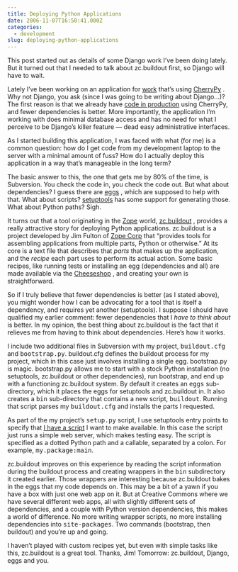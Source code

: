```yaml
---
title: Deploying Python Applications
date: 2006-11-07T16:50:41.000Z
categories:
  - development
slug: deploying-python-applications
---
```

This post started out as details of some Django work I’ve been doing lately. But it turned out that I needed to talk about zc.buildout first, so Django will have to wait.

Lately I’ve been working on an application for [work][1]  that’s using [CherryPy][2] . Why not Django, you ask (since I was going to be writing about Django…)? The first reason is that we already have [code in production][3]  using CherryPy, and fewer dependencies is better. More importantly, the application I’m working with does minimal database access and has no need for what I perceive to be Django’s killer feature — dead easy administrative interfaces.

As I started building this application, I was faced with what (for me) is a common question: how do I get code from my development laptop to the server with a minimal amount of fuss? How do I actually deploy this application in a way that’s manageable in the long term?

The basic answer to this, the one that gets me by 80% of the time, is Subversion. You check the code in, you check the code out. But what about dependencies? I guess there are [eggs][4] , which are supposed to help with that. What about scripts? [setuptools][5]  has some support for generating those. What about Python paths? Sigh.

It turns out that a tool originating in the [Zope][6]  world, [zc.buildout][7] , provides a really attractive story for deploying Python applications. zc.buildout is a project developed by Jim Fulton of [Zope Corp][8]  that “provides tools for assembling applications from multiple parts, Python or otherwise.” At its core is a text file that describes that _parts_ that makes up the application, and the _recipe_ each part uses to perform its actual action. Some basic recipes, like running tests or installing an egg (dependencies and all) are made available via the [Cheeseshop][9] , and creating your own is straightforward.

So if I truly believe that fewer dependencies is better (as I stated above), you might wonder how I can be advocating for a tool that is itself a dependency, and requires yet another (setuptools). I suppose I should have qualified my earlier comment: fewer dependencies that I _have to think about_ is better. In my opinion, the best thing about zc.buildout is the fact that it relieves me from having to think about dependencies. Here’s how it works.

I include two additional files in Subversion with my project, <tt class="docutils literal">buildout.cfg</tt> and <tt class="docutils literal">bootstrap.py</tt>. buildout.cfg defines the buildout process for my project, which in this case just involves installing a single egg. bootstrap.py is magic. bootstrap.py allows me to start with a stock Python installation (no setuptools, zc.buildout or other dependencies), run bootstrap, and end up with a functioning zc.buildout system. By default it creates an <tt class="docutils literal">eggs</tt> sub-directory, which it places the eggs for setuptools and zc.buildout in. It also creates a <tt class="docutils literal">bin</tt> sub-directory that contains a new script, <tt class="docutils literal">buildout</tt>. Running that script parses my <tt class="docutils literal">buildout.cfg</tt> and installs the parts I requested.

As part of the my project’s <tt class="docutils literal">setup.py</tt> script, I use setuptools entry points to specify that [I have a script][5]  I want to make available. In this case the script just runs a simple web server, which makes testing easy. The script is specified as a dotted Python path and a callable, separated by a colon. For example, <tt class="docutils literal">my.package:main</tt>.

zc.buildout improves on this experience by reading the script information during the buildout process and creating wrappers in the <tt class="docutils literal">bin</tt> subdirectory it created earlier. Those wrappers are interesting because zc.buildout bakes in the eggs that my code depends on. This may be a bit of a yawn if you have a box with just one web app on it. But at Creative Commons where we have several different web apps, all with slightly different sets of dependencies, and a couple with Python version dependencies, this makes a world of difference. No more writing wrapper scripts, no more installing dependencies into <tt class="docutils literal"><span class="pre">site-packages</span></tt>. Two commands (bootstrap, then buildout) and you’re up and going.

I haven’t played with custom recipes yet, but even with simple tasks like this, zc.buildout is a great tool. Thanks, Jim! Tomorrow: zc.buildout, Django, eggs and you.



 [1]: http://creativecommons.org
 [2]: http://cherrypy.org
 [3]: http://api.creativecommons.org
 [4]: http://peak.telecommunity.com/DevCenter/PythonEggs
 [5]: http://peak.telecommunity.com/DevCenter/setuptools#automatic-script-creation
 [6]: http://zope.org
 [7]: http://cheeseshop.python.org/pypi/zc.buildout/
 [8]: http://zope.com
 [9]: http://cheeseshop.python.org/pypi
